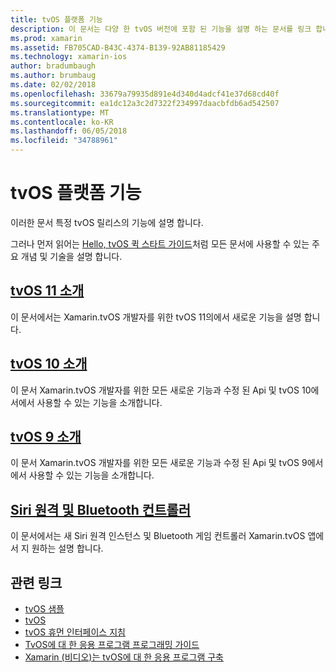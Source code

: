 ```yaml
---
title: tvOS 플랫폼 기능
description: 이 문서는 다양 한 tvOS 버전에 포함 된 기능을 설명 하는 문서를 링크 합니다. Siri 원격 및 Bluetooth 컨트롤러를 설명 하는 문서에도 연결 합니다.
ms.prod: xamarin
ms.assetid: FB705CAD-B43C-4374-B139-92AB81185429
ms.technology: xamarin-ios
author: bradumbaugh
ms.author: brumbaug
ms.date: 02/02/2018
ms.openlocfilehash: 33679a79935d891e4d340d4adcf41e37d68cd40f
ms.sourcegitcommit: ea1dc12a3c2d7322f234997daacbfdb6ad542507
ms.translationtype: MT
ms.contentlocale: ko-KR
ms.lasthandoff: 06/05/2018
ms.locfileid: "34788961"
---
```

# <a name="tvos-platform-features"></a>tvOS 플랫폼 기능

이러한 문서 특정 tvOS 릴리스의 기능에 설명 합니다.

그러나 먼저 읽어는 [Hello, tvOS 퀵 스타트 가이드](~/ios/tvos/get-started/hello-tvos.md)처럼 모든 문서에 사용할 수 있는 주요 개념 및 기술을 설명 합니다.

## <a name="introduction-to-tvos-11iostvosplatformintroduction-to-tvos11md"></a>[tvOS 11 소개](~/ios/tvos/platform/introduction-to-tvos11.md)

이 문서에서는 Xamarin.tvOS 개발자를 위한 tvOS 11의에서 새로운 기능을 설명 합니다.

## <a name="introduction-to-tvos-10iostvosplatformintroduction-to-tvos10indexmd"></a>[tvOS 10 소개](~/ios/tvos/platform/introduction-to-tvos10/index.md)

이 문서 Xamarin.tvOS 개발자를 위한 모든 새로운 기능과 수정 된 Api 및 tvOS 10에서에서 사용할 수 있는 기능을 소개합니다.

## <a name="introduction-to-tvos-9iostvosplatformtvos9md"></a>[tvOS 9 소개](~/ios/tvos/platform/tvos9.md)

이 문서 Xamarin.tvOS 개발자를 위한 모든 새로운 기능과 수정 된 Api 및 tvOS 9에서에서 사용할 수 있는 기능을 소개합니다.

## <a name="siri-remote-and-bluetooth-controllersiostvosplatformremote-bluetoothmd"></a>[Siri 원격 및 Bluetooth 컨트롤러](~/ios/tvos/platform/remote-bluetooth.md)

이 문서에서는 새 Siri 원격 인스턴스 및 Bluetooth 게임 컨트롤러 Xamarin.tvOS 앱에서 지 원하는 설명 합니다.

## <a name="related-links"></a>관련 링크

- [tvOS 샘플](https://developer.xamarin.com/samples/tvos/all/)
- [tvOS](https://developer.apple.com/tvos/)
- [tvOS 휴먼 인터페이스 지침](https://developer.apple.com/tvos/human-interface-guidelines/)
- [TvOS에 대 한 응용 프로그램 프로그래밍 가이드](https://developer.apple.com/library/prerelease/tvos/documentation/General/Conceptual/AppleTV_PG/)
- [Xamarin (비디오)는 tvOS에 대 한 응용 프로그램 구축](https://university.xamarin.com/lightninglectures/tvos-with-xamarin)

